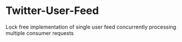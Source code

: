 # Twitter-User-Feed
Lock free implementation of single user feed concurrently processing multiple consumer requests
